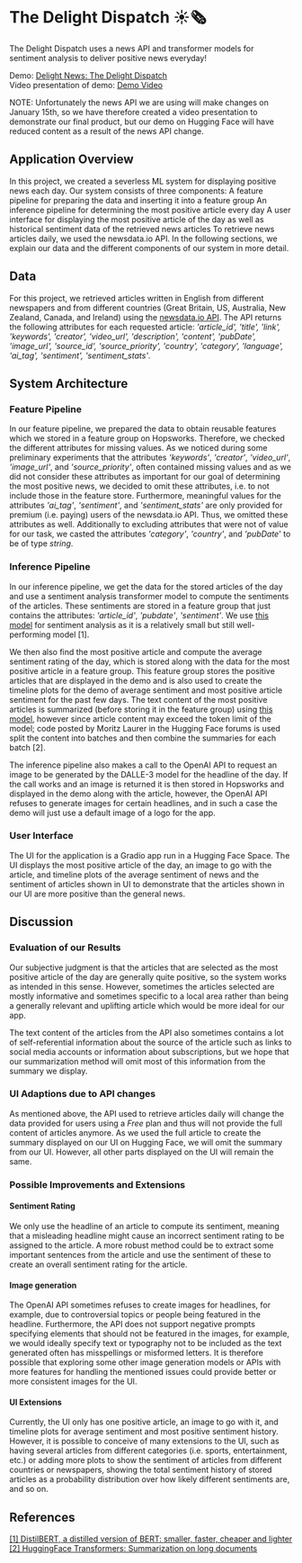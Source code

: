 # The Delight Dispatch ☀️🗞️
The Delight Dispatch uses a news API and transformer models for sentiment analysis to deliver positive news everyday!

Demo: [Delight News: The Delight Dispatch](https://huggingface.co/spaces/DelightNews/the-delight-dispatch-demo) \
Video presentation of demo: [Demo Video](https://drive.google.com/drive/folders/15v1u0pmGAt6jS4SVb1TNB26lIh3mWzKs)

NOTE: Unfortunately the news API we are using will make changes on January 15th, so we have therefore created a video presentation to demonstrate our final product, but our demo on Hugging Face will have reduced content as a result of the news API change.

## Application Overview
In this project, we created a severless ML system for displaying positive news each day. Our system consists of three components:
A feature pipeline for preparing the data and inserting it into a feature group
An inference pipeline for determining the most positive article every day
A user interface for displaying the most positive article of the day as well as historical sentiment data of the retrieved news articles
To retrieve news articles daily, we used the newsdata.io API. 
In the following sections, we explain our data and the different components of our system in more detail. 

## Data
For this project, we retrieved articles written in English from different newspapers and from different countries (Great Britain, US, Australia, New Zealand, Canada, and Ireland) using the [newsdata.io API](https://newsdata.io/). 
The API returns the following attributes for each requested article: 
*'article_id', 'title', 'link', 'keywords', 'creator', 'video_url', 'description', 'content', 'pubDate', 'image_url', 'source_id', 'source_priority', 'country', 'category', 'language', 'ai_tag', 'sentiment', 'sentiment_stats'*.


## System Architecture
### Feature Pipeline
In our feature pipeline, we prepared the data to obtain reusable features which we stored in a feature group on Hopsworks. Therefore, we checked the different attributes for missing values. As we noticed during some preliminary experiments that the attributes *'keywords'*, *'creator'*, *'video_url'*, *'image_url'*, and *'source_priority'*, often contained missing values and as we did not consider these attributes as important for our goal of determining the most positive news, we decided to omit these attributes, i.e. to not include those in the feature store. Furthermore, meaningful values for the attributes *'ai_tag'*, *'sentiment'*, and *'sentiment_stats'* are only provided for premium (i.e. paying) users of the newsdata.io API. Thus, we omitted these attributes as well. Additionally to excluding attributes that were not of value for our task, we casted the attributes *'category'*, *'country'*, and *'pubDate*' to be of type *string*. 

### Inference Pipeline
In our inference pipeline, we get the data for the stored articles of the day and use a sentiment analysis transformer model to compute the sentiments of the articles. These sentiments are stored in a feature group that just contains the attributes: *'article_id'*, *'pubdate'*, *'sentiment'*. We use [this model](https://huggingface.co/distilbert-base-uncased-finetuned-sst-2-english) for sentiment analysis as it is a relatively small but still well-performing model [1].

We then also find the most positive article and compute the average sentiment rating of the day, which is stored along with the data for the most positive article in a feature group. This feature group stores the positive articles that are displayed in the demo and is also used to create the timeline plots for the demo of average sentiment and most positive article sentiment for the past few days. The text content of the most positive articles is summarized (before storing it in the feature group) using [this model](https://huggingface.co/sshleifer/distilbart-cnn-12-6), however since article content may exceed the token limit of the model; code posted by Moritz Laurer in the Hugging Face forums is used split the content into batches and then combine the summaries for each batch [2]. 

The inference pipeline also makes a call to the OpenAI API to request an image to be generated by the DALLE-3 model for the headline of the day. If the call works and an image is returned it is then stored in Hopsworks and displayed in the demo along with the article, however, the OpenAI API refuses to generate images for certain headlines, and in such a case the demo will just use a default image of a logo for the app.

### User Interface
The UI for the application is a Gradio app run in a Hugging Face Space. The UI displays the most positive article of the day, an image to go with the article, and timeline plots of the average sentiment of news and the sentiment of articles shown in UI to demonstrate that the articles shown in our UI are more positive than the general news.

## Discussion
### Evaluation of our Results
Our subjective judgment is that the articles that are selected as the most positive article of the day are generally quite positive, so the system works as intended in this sense. However, sometimes the articles selected are mostly informative and sometimes specific to a local area rather than being a generally relevant and uplifting article which would be more ideal for our app.

The text content of the articles from the API also sometimes contains a lot of self-referential information about the source of the article such as links to social media accounts or information about subscriptions, but we hope that our summarization method will omit most of this information from the summary we display.

### UI Adaptions due to API changes
As mentioned above, the API used to retrieve articles daily will change the data provided for users using a *Free* plan and thus will not provide the full content of articles anymore. As we used the full article to create the summary displayed on our UI on Hugging Face, we will omit the summary from our UI. However, all other parts displayed on the UI will remain the same. 

### Possible Improvements and Extensions
#### Sentiment Rating
We only use the headline of an article to compute its sentiment, meaning that a misleading headline might cause an incorrect sentiment rating to be assigned to the article. A more robust method could be to extract some important sentences from the article and use the sentiment of these to create an overall sentiment rating for the article.

#### Image generation
The OpenAI API sometimes refuses to create images for headlines, for example, due to controversial topics or people being featured in the headline. Furthermore, the API does not support negative prompts specifying elements that should not be featured in the images, for example, we would ideally specify text or typography not to be included as the text generated often has misspellings or misformed letters. It is therefore possible that exploring some other image generation models or APIs with more features for handling the mentioned issues could provide better or more consistent images for the UI.

#### UI Extensions 
Currently, the UI only has one positive article, an image to go with it, and timeline plots for average sentiment and most positive sentiment history. However, it is possible to conceive of many extensions to the UI, such as having several articles from different categories (i.e. sports, entertainment, etc.) or adding more plots to show the sentiment of articles from different countries or newspapers, showing the total sentiment history of stored articles as a probability distribution over how likely different sentiments are, and so on.

## References
[[1] DistilBERT, a distilled version of BERT: smaller, faster, cheaper and lighter](https://paperswithcode.com/paper/distilbert-a-distilled-version-of-bert) \
[[2] HuggingFace Transformers: Summarization on long documents](https://discuss.huggingface.co/t/summarization-on-long-documents/920/24?page=2)
